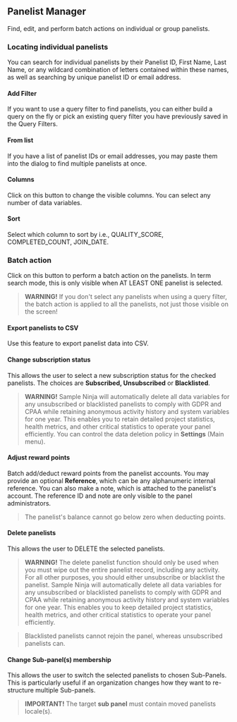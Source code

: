 ## Panelist Manager

Find, edit, and perform batch actions on individual or group panelists.

### Locating individual panelists

You can search for individual panelists by their Panelist ID, First Name, Last Name, or any wildcard combination of letters contained within these names, as well as searching by unique panelist ID or email address.

#### Add Filter
If you want to use a query filter to find panelists, you can either build a query on the fly or pick an existing query filter you have previously saved in the Query Filters.

#### From list
If you have a list of panelist IDs or email addresses, you may paste them into the dialog to find multiple panelists at once.

#### Columns
Click on this button to change the visible columns. You can select any number of data variables.

#### Sort
Select which column to sort by i.e., QUALITY_SCORE, COMPLETED_COUNT, JOIN_DATE.

### Batch action

Click on this button to perform a batch action on the panelists. In term search mode, this is only visible when AT LEAST ONE panelist is selected.

> **WARNING!** If you don't select any panelists when using a query filter, the batch action is applied to all the panelists, not just those visible on the screen!

#### Export panelists to CSV
Use this feature to export panelist data into CSV.

#### Change subscription status

This allows the user to select a new subscription status for the checked panelists.  The choices are **Subscribed, Unsubscribed** or **Blacklisted**.

> **WARNING!** Sample Ninja will automatically delete all data variables for any unsubscribed or blacklisted panelists to comply with GDPR and CPAA while retaining anonymous activity history and system variables for one year. This enables you to retain detailed project statistics, health metrics, and other critical statistics to operate your panel efficiently. You can control the data deletion policy in **Settings** (Main menu).

#### Adjust reward points
Batch add/deduct reward points from the panelist accounts. You may provide an optional **Reference**, which can be any alphanumeric internal reference. You can also make a note, which is attached to the panelist's account. The reference ID and note are only visible to the panel administrators.

> The panelist's balance cannot go below zero when deducting points.

#### Delete panelists

This allows the user to DELETE the selected panelists.    

> **WARNING!** The delete panelist function should only be used when you must wipe out the entire panelist record, including any activity. For all other purposes, you should either unsubscribe or blacklist the panelist. Sample Ninja will automatically delete all data variables for any unsubscribed or blacklisted panelists to comply with GDPR and CPAA while retaining anonymous activity history and system variables for one year. This enables you to keep detailed project statistics, health metrics, and other critical statistics to operate your panel efficiently.

> Blacklisted panelists cannot rejoin the panel, whereas unsubscribed panelists can.

#### Change Sub-panel(s) membership

This allows the user to switch the selected panelists to chosen Sub-Panels.  This is particularly useful if an organization changes how they want to re-structure multiple Sub-panels.

> **IMPORTANT!** The target **sub panel** must contain moved panelists locale(s).

